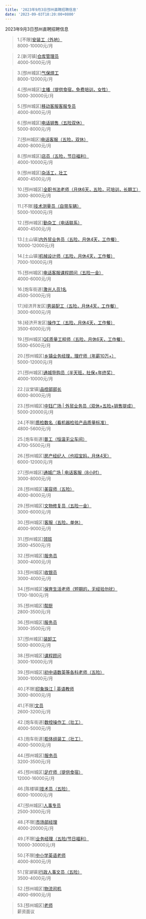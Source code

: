 ```yaml
---
title: '2023年9月3日邳州直聘招聘信息'
date: '2023-09-03T18:20:00+0800'
---
```

2023年9月3日邳州直聘招聘信息
<!--more-->
>1.[不限][安装工（外地）](https://www.pizhouzhipin.com/job/30962)<br>
>8000-10000元/月

>2.[新河镇][仓库管理员](https://www.pizhouzhipin.com/job/31000)<br>
>4000-5000元/月

>3.[邳州城区][气保焊工](https://www.pizhouzhipin.com/job/15316)<br>
>8000-12000元/月

>4.[邳州城区][主播（提供食宿，免费培训，女性）](https://www.pizhouzhipin.com/job/30727)<br>
>5000-30000元/月

>5.[邳州城区][移动客服客服专员](https://www.pizhouzhipin.com/job/30488)<br>
>4000-8000元/月

>6.[邳州城区][电话销售（五险双休）](https://www.pizhouzhipin.com/job/30715)<br>
>5000-8000元/月

>7.[邳州城区][电话客服（五险，双休）](https://www.pizhouzhipin.com/job/22368)<br>
>4000-8000元/月

>8.[邳州城区][店员（五险，节日福利）](https://www.pizhouzhipin.com/job/30380)<br>
>4000-10000元/月

>9.[邳州城区][杂活工，壮工](https://www.pizhouzhipin.com/job/29076)<br>
>4000-4500元/月

>10.[邳州城区][全职书法老师（月休6天，五险，可培训，长期工）](https://www.pizhouzhipin.com/job/27722)<br>
>3000-8000元/月

>11.[不限][技术测量员（自带车辆）](https://www.pizhouzhipin.com/job/25001)<br>
>5000-10000元/月

>12.[邳州城区][勤杂工（电话联系）](https://www.pizhouzhipin.com/job/20332)<br>
>4000-4500元/月

>13.[土山镇][内外贸业务员（五险，月休4天，工作餐）](https://www.pizhouzhipin.com/job/23928)<br>
>10000-12000元/月

>14.[土山镇][机械设计师（五险，月休4天，工作餐）](https://www.pizhouzhipin.com/job/23927)<br>
>7000-10000元/月

>15.[邳州城区][电话客服课程顾问（五险一金）](https://www.pizhouzhipin.com/job/30846)<br>
>4000-6000元/月

>16.[炮车街道][激光人员1名](https://www.pizhouzhipin.com/job/30948)<br>
>4500-5000元/月

>17.[经济开发区][男装配工（五险，月休4天，工作餐）](https://www.pizhouzhipin.com/job/21572)<br>
>3000-6000元/月

>18.[经济开发区][操作工（五险，月休4天，工作餐）](https://www.pizhouzhipin.com/job/27011)<br>
>3500-6000元/月

>19.[邳州城区][QE质量工程师（五险，月休6天，工作餐）](https://www.pizhouzhipin.com/job/19251)<br>
>5500-6500元/月

>20.[邳州城区][乡镇业务经理，理疗师（年薪10万+）](https://www.pizhouzhipin.com/job/29340)<br>
>5000-12000元/月

>21.[邳州城区][通城导购员（半天班，社保+年终奖）](https://www.pizhouzhipin.com/job/29809)<br>
>4000-10000元/月

>22.[议堂镇][品控部部长](https://www.pizhouzhipin.com/job/22003)<br>
>6000-8000元/月

>23.[邳州城区][中钰广场 | 外贸业务员（双休+五险+销售提成）](https://www.pizhouzhipin.com/job/30079)<br>
>5000-20000元/月

>24.[不限][质检数名（看机器检验产品质量标准）](https://www.pizhouzhipin.com/job/30855)<br>
>4800-5600元/月

>25.[炮车街道][普工（恒温无尘车间）](https://www.pizhouzhipin.com/job/23768)<br>
>4700-5500元/月

>26.[邳州城区][房产经纪人（也招宝妈，月休4天）](https://www.pizhouzhipin.com/job/27039)<br>
>6000-12000元/月

>27.[邳州城区][通城广场 | 电话客服（8小时）](https://www.pizhouzhipin.com/job/30943)<br>
>3000-8000元/月

>28.[邳州城区][美容师（五险）](https://www.pizhouzhipin.com/job/30996)<br>
>4000-8000元/月

>29.[邳州城区][文物修复员（五险一金）](https://www.pizhouzhipin.com/job/25185)<br>
>3000-6000元/月

>30.[邳州城区][客服（五险，单休）](https://www.pizhouzhipin.com/job/30882)<br>
>4000-9000元/月

>31.[邳州城区][领班](https://www.pizhouzhipin.com/job/30475)<br>
>3500-4500元/月

>32.[邳州城区][服务员](https://www.pizhouzhipin.com/job/30980)<br>
>3000-4000元/月

>33.[邳州城区][收银员](https://www.pizhouzhipin.com/job/30474)<br>
>3000-4000元/月

>34.[邳州城区][保育生活老师（短期的，无经验勿扰）](https://www.pizhouzhipin.com/job/26057)<br>
>1700-1800元/月

>35.[邳州城区][帮厨](https://www.pizhouzhipin.com/job/30989)<br>
>2800-3500元/月

>36.[邳州城区][服务员](https://www.pizhouzhipin.com/job/30988)<br>
>3000-3500元/月

>37.[邳州城区][装卸工](https://www.pizhouzhipin.com/job/30979)<br>
>5000-8000元/月

>38.[邳州城区][课程顾问](https://www.pizhouzhipin.com/job/21717)<br>
>3000-10000元/月

>39.[邳州城区][初中语数英等各科老师（五险）](https://www.pizhouzhipin.com/job/21719)<br>
>3000-10000元/月

>40.[不限][印象珠江 | 英语教师](https://www.pizhouzhipin.com/job/30194)<br>
>3000-8000元/月

>41.[不限][文员](https://www.pizhouzhipin.com/job/30952)<br>
>2600-3200元/月

>42.[炮车街道][数控操作工（壮工）](https://www.pizhouzhipin.com/job/30945)<br>
>4000-5000元/月

>43.[炮车街道][柜体组装工（壮工）](https://www.pizhouzhipin.com/job/30944)<br>
>4000-5000元/月

>44.[邳州城区][服务员](https://www.pizhouzhipin.com/job/13471)<br>
>3200-3500元/月

>45.[邳州城区][足疗师（提供食宿）](https://www.pizhouzhipin.com/job/26265)<br>
>12000-16000元/月

>46.[陈楼镇][技术员（五险）](https://www.pizhouzhipin.com/job/30999)<br>
>6000-10000元/月

>47.[邳州城区][人事专员](https://www.pizhouzhipin.com/job/30953)<br>
>2500-3000元/月

>48.[不限][市场部经理](https://www.pizhouzhipin.com/job/25965)<br>
>4000-20000元/月

>49.[不限][业务经理（五险/节日福利）](https://www.pizhouzhipin.com/job/30796)<br>
>10000-30000元/月

>50.[不限][中小学英语老师](https://www.pizhouzhipin.com/job/30993)<br>
>4000-8000元/月

>51.[官湖镇][行政人事文员（五险）](https://www.pizhouzhipin.com/job/30938)<br>
>3500-4000元/月

>52.[邳州城区][物流司机](https://www.pizhouzhipin.com/job/30769)<br>
>4900-6900元/月

>53.[邳州城区][老师](https://www.pizhouzhipin.com/job/30982)<br>
>薪资面议

